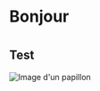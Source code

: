 # <h1>Bonjour</h1>

# <h2> Test </h2>

![Image d'un papillon](https://img.freepik.com/photos-premium/beau-papillon-bleu-isole-blanc-morpho-didus_179068-1939.jpg?semt=ais_hybrid&w=740)

